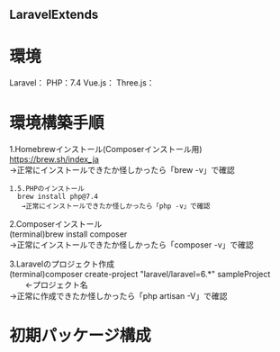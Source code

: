 ## LaravelExtends
# 環境
Laravel：
PHP：7.4
Vue.js：
Three.js：

# 環境構築手順
 1.Homebrewインストール(Composerインストール用)  
   https://brew.sh/index_ja  
    →正常にインストールできたか怪しかったら「brew -v」で確認  

    1.5.PHPのインストール  
      brew install php@7.4
       →正常にインストールできたか怪しかったら「php -v」で確認  
  
 2.Composerインストール  
   (terminal)brew install composer  
    →正常にインストールできたか怪しかったら「composer -v」で確認  

 3.Laravelのプロジェクト作成  
   (terminal)composer create-project "laravel/laravel=6.*" sampleProject 　　←プロジェクト名  
   →正常に作成できたか怪しかったら「php artisan -V」で確認
  
# 初期パッケージ構成

